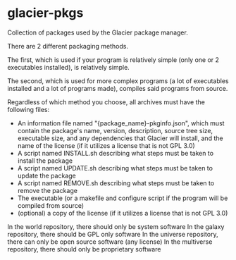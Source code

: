 # glacier-pkgs

Collection of packages used by the Glacier package manager.

There are 2 different packaging methods.

The first, which is used if your program is relatively simple (only one or 2 executables installed), is relatively simple.

The second, which is used for more complex programs (a lot of executables installed and a lot of programs made), compiles said programs from source.

Regardless of which method you choose, all archives must have the following files:

- An information file named "{package_name}-pkginfo.json", which must contain the package's name, version, description, source tree size, executable size, and any dependencies that Glacier will install, and the name of the license (if it utilizes a license that is not GPL 3.0)
- A script named INSTALL.sh describing what steps must be taken to install the package
- A script named UPDATE.sh describing what steps must be taken to update the package
- A script named REMOVE.sh describing what steps must be taken to remove the package
- The executable (or a makefile and configure script if the program will be compiled from source)
- (optional) a copy of the license (if it utilizes a license that is not GPL 3.0)

In the world repository, there should only be system software
In the galaxy repository, there should be GPL only software
In the universe repository, there can only be open source software (any license)
In the multiverse repository, there should only be proprietary software
